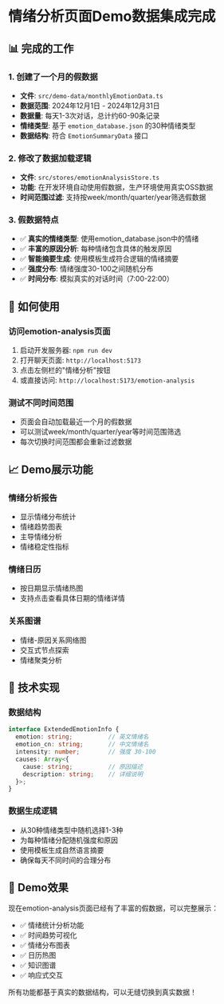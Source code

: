 # 情绪分析页面Demo数据集成完成

## 📊 完成的工作

### 1. 创建了一个月的假数据
- **文件**: `src/demo-data/monthlyEmotionData.ts`
- **数据范围**: 2024年12月1日 - 2024年12月31日
- **数据量**: 每天1-3次对话，总计约60-90条记录
- **情绪类型**: 基于 `emotion_database.json` 的30种情绪类型
- **数据结构**: 符合 `EmotionSummaryData` 接口

### 2. 修改了数据加载逻辑
- **文件**: `src/stores/emotionAnalysisStore.ts`
- **功能**: 在开发环境自动使用假数据，生产环境使用真实OSS数据
- **时间范围过滤**: 支持按week/month/quarter/year筛选假数据

### 3. 假数据特点
- ✅ **真实的情绪类型**: 使用emotion_database.json中的情绪
- ✅ **丰富的原因分析**: 每种情绪包含具体的触发原因
- ✅ **智能摘要生成**: 使用模板生成符合逻辑的情绪摘要
- ✅ **强度分布**: 情绪强度30-100之间随机分布
- ✅ **时间分布**: 模拟真实的对话时间（7:00-22:00）

## 🎯 如何使用

### 访问emotion-analysis页面
1. 启动开发服务器: `npm run dev`
2. 打开聊天页面: `http://localhost:5173`
3. 点击左侧栏的"情绪分析"按钮
4. 或直接访问: `http://localhost:5173/emotion-analysis`

### 测试不同时间范围
- 页面会自动加载最近一个月的假数据
- 可以测试week/month/quarter/year等时间范围筛选
- 每次切换时间范围都会重新过滤数据

## 📈 Demo展示功能

### 情绪分析报告
- 显示情绪分布统计
- 情绪趋势图表
- 主导情绪分析
- 情绪稳定性指标

### 情绪日历
- 按日期显示情绪热图
- 支持点击查看具体日期的情绪详情

### 关系图谱
- 情绪-原因关系网络图
- 交互式节点探索
- 情绪聚类分析

## 🔧 技术实现

### 数据结构
```typescript
interface ExtendedEmotionInfo {
  emotion: string;          // 英文情绪名
  emotion_cn: string;       // 中文情绪名  
  intensity: number;        // 强度 30-100
  causes: Array<{
    cause: string;          // 原因描述
    description: string;    // 详细说明
  }>;
}
```

### 数据生成逻辑
- 从30种情绪类型中随机选择1-3种
- 为每种情绪分配随机强度和原因
- 使用模板生成自然语言摘要
- 确保每天不同时间的合理分布

## 🎉 Demo效果

现在emotion-analysis页面已经有了丰富的假数据，可以完整展示：
- ✅ 情绪统计分析功能
- ✅ 时间趋势可视化
- ✅ 情绪分布图表
- ✅ 日历热图
- ✅ 知识图谱
- ✅ 响应式交互

所有功能都基于真实的数据结构，可以无缝切换到真实数据！ 